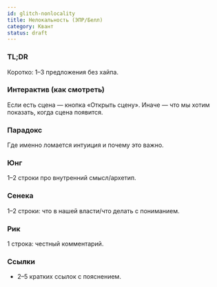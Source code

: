 ```yaml
---
id: glitch-nonlocality
title: Нелокальность (ЭПР/Белл)
category: Квант
status: draft
---
```


### TL;DR

Коротко: 1–3 предложения без хайпа.

### Интерактив (как смотреть)

Если есть сцена — кнопка «Открыть сцену». Иначе — что мы хотим показать, когда сцена появится.

### Парадокс

Где именно ломается интуиция и почему это важно.

### Юнг

1–2 строки про внутренний смысл/архетип.

### Сенека

1–2 строки: что в нашей власти/что делать с пониманием.

### Рик

1 строка: честный комментарий.

### Ссылки

- 2–5 кратких ссылок с пояснением.
